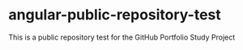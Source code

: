 # angular-public-repository-test
This is a public repository test for the GitHub Portfolio Study Project
